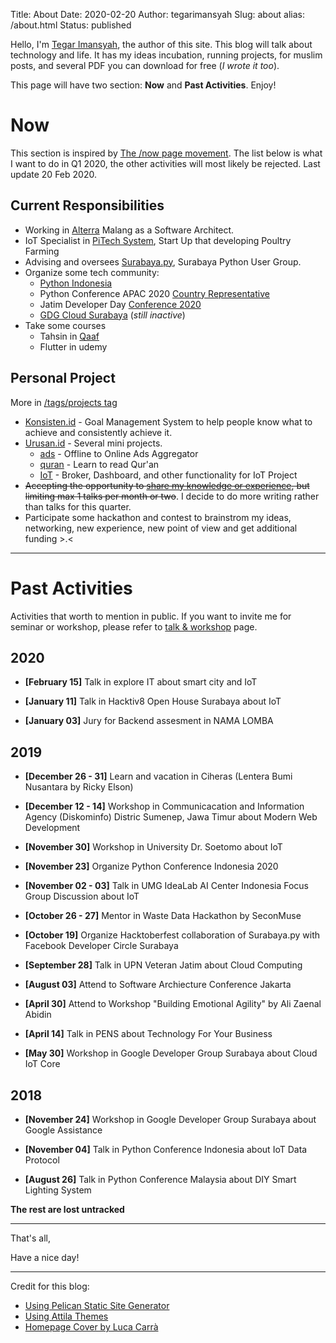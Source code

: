 Title: About
Date: 2020-02-20
Author: tegarimansyah
Slug: about
alias: /about.html
Status: published

Hello, I'm [Tegar Imansyah](https://linkedin.com/in/tegarimansyah), the author of this site. This blog will talk about technology and life. It has my ideas incubation, running projects, for muslim posts, and several PDF you can download for free (_I wrote it too_). 

This page will have two section: **Now** and **Past Activities**. Enjoy!

# Now

This section is inspired by [The /now page movement](https://sivers.org/nowff). The list below is what I want to do in Q1 2020, the other activities will most likely be rejected. Last update 20 Feb 2020.

## Current Responsibilities

- Working in [Alterra](https://alterra.id) Malang as a Software Architect.
- IoT Specialist in [PiTech System](https://www.linkedin.com/company/pitech-system/), Start Up that developing Poultry Farming 
- Advising and oversees [Surabaya.py](https://t.me/surabayadotpy), Surabaya Python User Group.
- Organize some tech community: 
    - [Python Indonesia](https://t.me/pythonID)
    - Python Conference APAC 2020 [Country Representative](https://wiki.python.org/moin/PyConAPAC/Community)
    - Jatim Developer Day [Conference 2020](http://jatimdevday.id/)
    - [GDG Cloud Surabaya](https://www.meetup.com/GDG-Cloud-Surabaya/members/?op=leaders) (_still inactive_)
- Take some courses
    - Tahsin in [Qaaf](http://qaaf.web.id/)
    - Flutter in udemy

## Personal Project

More in [/tags/projects tag](/tag/projects)

- [Konsisten.id](https://konsisten.id) - Goal Management System to help people know what to achieve and consistently achieve it.
- [Urusan.id](https://urusan.id) - Several mini projects.
    - [ads](https://a.urusan.id) - Offline to Online Ads Aggregator
    - [quran](https://quran.urusan.id) - Learn to read Qur'an
    - [IoT](htpps://quran.urusan.id) - Broker, Dashboard, and other functionality for IoT Project
- ~~Accepting the opportunity to [share my knowledge or experience](/talk), but limiting max 1 talks per month or two~~. I decide to do more writing rather than talks for this quarter. 
- Participate some hackathon and contest to brainstrom my ideas, networking, new experience, new point of view and get additional funding >.<

---

# Past Activities

Activities that worth to mention in public. If you want to invite me for seminar or workshop, please refer to [talk & workshop](/talk) page.

## 2020

- **[February 15]** Talk in explore IT about smart city and IoT

- **[January 11]** Talk in Hacktiv8 Open House Surabaya about IoT

- **[January 03]** Jury for Backend assesment in NAMA LOMBA

## 2019

- **[December 26 - 31]** Learn and vacation in Ciheras (Lentera Bumi Nusantara by Ricky Elson)

- **[December 12 - 14]** Workshop in Communicacation and Information Agency (Diskominfo) Distric Sumenep, Jawa Timur about Modern Web Development 

- **[November 30]** Workshop in University Dr. Soetomo about IoT

- **[November 23]** Organize Python Conference Indonesia 2020

- **[November 02 - 03]** Talk in UMG IdeaLab AI Center Indonesia Focus Group Discussion about IoT

- **[October 26 - 27]** Mentor in Waste Data Hackathon by SeconMuse

- **[October 19]** Organize Hacktoberfest collaboration of Surabaya.py with Facebook Developer Circle Surabaya

- **[September 28]** Talk in UPN Veteran Jatim about Cloud Computing 

- **[August 03]** Attend to Software Archiecture Conference Jakarta

- **[April 30]** Attend to Workshop "Building Emotional Agility" by Ali Zaenal Abidin

- **[April 14]** Talk in PENS about Technology For Your Business

- **[May 30]** Workshop in Google Developer Group Surabaya about Cloud IoT Core

## 2018

- **[November 24]** Workshop in Google Developer Group Surabaya about Google Assistance

- **[November 04]** Talk in Python Conference Indonesia about IoT Data Protocol

- **[August 26]** Talk in Python Conference Malaysia about DIY Smart Lighting System

**The rest are lost untracked**

---

That's all,

Have a nice day!

----

Credit for this blog:

* [Using Pelican Static Site Generator](https://github.com/getpelican/pelican)
* [Using Attila Themes](https://github.com/arulrajnet/attila)
* <a href="https://unsplash.com/@lucthelight?utm_medium=referral&amp;utm_campaign=photographer-credit&amp;utm_content=creditBadge" target="_blank" rel="noopener noreferrer" title="Download free do whatever you want high-resolution photos from Luca Carrà">Homepage Cover by Luca Carrà</a>
